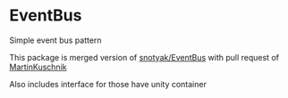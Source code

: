 # EventBus
Simple event bus pattern

This package is merged version of [snotyak/EventBus](https://github.com/snotyak/EventBus)  with pull request of [MartinKuschnik](https://github.com/snotyak/EventBus/pull/2)

Also includes interface for those have unity container